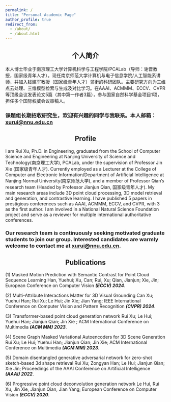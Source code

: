 ```yaml
---
permalink: /
title: "Personal Academic Page"
author_profile: true
redirect_from: 
  - /about/
  - /about.html
---
```

## <center> 个人简介 </center>
本人博士毕业于南京理工大学计算机科学与工程学院/PCALab（导师：谢晋教授，国家级青年人才）。现任南京师范大学计算机与电子信息学院/人工智能系讲师，并加入钱建军教授（国家级青年人才）领衔的科研团队。主要研究方向为三维点云处理、三维模型检索与生成及对比学习。在AAAI、ACMMM、ECCV、CVPR等顶级会议发表论文5篇（其中第一作者3篇），参与国家自然科学基金项目1项，担任多个国际权威会议审稿人。

### 课题组长期招收研究生，欢迎有兴趣的同学与我联系。本人邮箱：xurui@nnu.edu.cn


## <center> Profile </center>

I am Rui Xu, Ph.D. in Engineering, graduated from the School of Computer Science and Engineering at Nanjing University of Science and Technology(南京理工大学), PCALab, under the supervision of Professor Jin Xie (国家级青年人才). Currently employed as a Lecturer at the College of Computer and Electronic Information/Department of Artificial Intelligence at Nanjing Normal University(南京师范大学), and a member of Professor Qian’s research team (Headed by Professor Jianjun Qian, 国家级青年人才). My main research areas include 3D point cloud processing, 3D model retrieval and generation, and contrastive learning. I have published 5 papers in prestigious conferences such as AAAI, ACMMM, ECCV, and CVPR, with 3 as the first author. I am involved in a National Natural Science Foundation project and serve as a reviewer for multiple international authoritative conferences.

### Our research team is continuously seeking motivated graduate students to join our group. Interested candidates are warmly welcome to contact me at xurui@nnu.edu.cn.

 
## <center> Publications </center> ##
(1) Masked Motion Prediction with Semantic Contrast for Point Cloud Sequence Learning
Han, Yuehui; Xu, Can; Rui, Xu; Qian, Jianjun; Xie, Jin; 
European Conference on Computer Vision ***(ECCV) 2024***.

(2) Multi-Attribute Interactions Matter for 3D Visual Grounding
Can Xu; Yuehui Han; Rui Xu; Le Hui; Jin Xie; Jian Yang; 
IEEE International Conference on Computer Vision and Pattern Recognition ***(CVPR) 2024***.

(3) Transformer-based point cloud generation network 
Rui Xu; Le Hui; Yuehui Han; Jianjun Qian; Jin Xie ; 
ACM International Conference on Multimedia ***(ACM MM) 2023***.

(4) Scene Graph Masked Variational Autoencoders for 3D Scene Generation
Rui Xu; Le Hui; Yuehui Han; Jianjun Qian; Jin Xie; 
ACM International Conference on Multimedia ***(ACM MM) 2023***.

(5) Domain disentangled generative adversarial network for zero-shot sketch-based 3d shape retrieval
Rui Xu; Zongyan Han; Le Hui; Jianjun Qian; Xie Jin;
Proceedings of the AAAI Conference on Artificial Intelligence ***(AAAI) 2022***.

(6) Progressive point cloud deconvolution generation network
Le Hui, Rui Xu, Jin Xie, Jianjun Qian, Jian Yang;
European Conference on Computer Vision ***(ECCV) 2020***.




